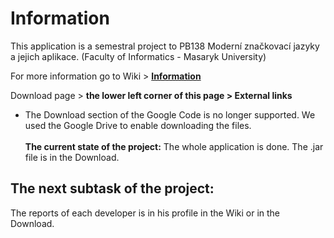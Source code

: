 # Information #

This application is a semestral project to PB138 Moderní značkovací jazyky a jejich aplikace. (Faculty of Informatics - Masaryk University)

For more information go to Wiki > **[Information](https://code.google.com/p/rent-car-app/wiki/Information)**

Download page > **the lower left corner of this page > External links**

- The Download section of the Google Code is no longer supported. We used the Google Drive to enable downloading the files.
<br /><br />
**The current state of the project:**
The whole application is done. The .jar file is in the Download.

**The next subtask of the project:**
-

The reports of each developer is in his profile in the Wiki or in the Download.